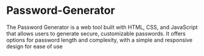 # Password-Generator
The Password Generator is a web tool built with HTML, CSS, and JavaScript that allows users to generate secure, customizable passwords. It offers options for password length and complexity, with a simple and responsive design for ease of use
